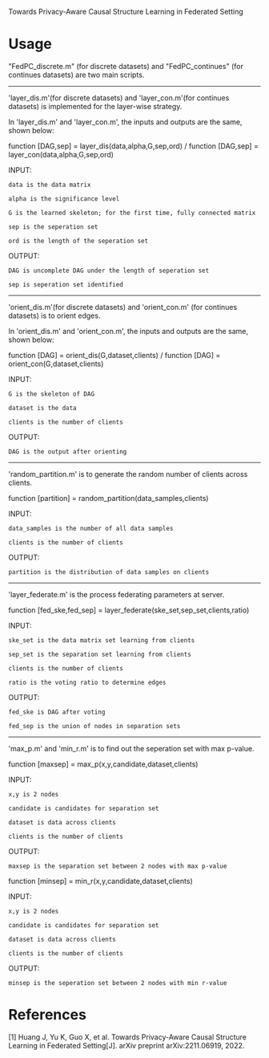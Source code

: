 Towards Privacy-Aware Causal Structure Learning in Federated Setting


Usage
==========
"FedPC_discrete.m" (for discrete datasets) and "FedPC_continues" (for continues datasets) are two main scripts.

-------------------------------------------------------------------------------------------------------------------

'layer_dis.m'(for discrete datasets) and 'layer_con.m'(for continues datasets) is implemented for the layer-wise strategy.

In 'layer_dis.m' and 'layer_con.m', the inputs and outputs are the same, shown below:

function [DAG,sep] = layer_dis(data,alpha,G,sep,ord)    /    function [DAG,sep] = layer_con(data,alpha,G,sep,ord)

INPUT:

    data is the data matrix
      
    alpha is the significance level
      
    G is the learned skeleton; for the first time, fully connected matrix
      
    sep is the seperation set
      
    ord is the length of the seperation set
      
OUTPUT:

    DAG is uncomplete DAG under the length of seperation set
      
    sep is seperation set identified

-------------------------------------------------------------------------------------------------------------------

'orient_dis.m'(for discrete datasets) and 'orient_con.m' (for continues datasets) is to orient edges.

In 'orient_dis.m' and 'orient_con.m', the inputs and outputs are the same, shown below:

function [DAG] = orient_dis(G,dataset,clients)    /    function [DAG] = orient_con(G,dataset,clients)

INPUT:

    G is the skeleton of DAG
    
    dataset is the data 
    
    clients is the number of clients
    
OUTPUT:

    DAG is the output after orienting

-------------------------------------------------------------------------------------------------------------------

'random_partition.m' is to generate the random number of clients across clients.

function [partition] = random_partition(data_samples,clients)

INPUT:

    data_samples is the number of all data samples 
  
    clients is the number of clients
  
OUTPUT:

    partition is the distribution of data samples on clients 

-------------------------------------------------------------------------------------------------------------------

'layer_federate.m' is the process federating parameters at server.

function [fed_ske,fed_sep] = layer_federate(ske_set,sep_set,clients,ratio)

INPUT:

    ske_set is the data matrix set learning from clients
  
    sep_set is the separation set learning from clients
  
    clients is the number of clients
  
    ratio is the voting ratio to determine edges
  
OUTPUT:

    fed_ske is DAG after voting
  
    fed_sep is the union of nodes in separation sets 

-------------------------------------------------------------------------------------------------------------------

'max_p.m' and 'min_r.m' is to find out the seperation set with max p-value.

function [maxsep]  = max_p(x,y,candidate,dataset,clients)

INPUT:

    x,y is 2 nodes
    
    candidate is candidates for separation set 
    
    dataset is data across clients
    
    clients is the number of clients
    
OUTPUT:

    maxsep is the separation set between 2 nodes with max p-value

function [minsep]  = min_r(x,y,candidate,dataset,clients)

INPUT:

    x,y is 2 nodes
    
    candidate is candidates for separation set 
    
    dataset is data across clients
    
    clients is the number of clients
    
OUTPUT:

    minsep is the seperation set between 2 nodes with min r-value

References
==========
[1] Huang J, Yu K, Guo X, et al. Towards Privacy-Aware Causal Structure Learning in Federated Setting[J]. arXiv preprint arXiv:2211.06919, 2022.
